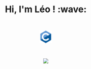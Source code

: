 <h1 align="center">Hi, I'm Léo ! :wave:</h1>

<br />

<p align="center">
  <img height="40" src="https://raw.githubusercontent.com/devicons/devicon/master/icons/c/c-original.svg" title="C" />
</p>

<br />

<p align="center">
  <img height="80" src="https://github-profile-trophy.vercel.app/?username=Pixelum42&theme=dracula&column=7&margin-w=10&no-frame=true" />
</p>

